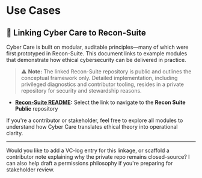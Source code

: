 # Use Cases

## 🔗 Linking Cyber Care to Recon-Suite

Cyber Care is built on modular, auditable principles—many of which were first prototyped in Recon-Suite. This document links to example modules that demonstrate how ethical cybersecurity can be delivered in practice.

> ⚠️ **Note:** The linked Recon-Suite repository is public and outlines the conceptual framework only. Detailed implementation, including privileged diagnostics and contributor tooling, resides in a private repository for security and stewardship reasons.

- **[Recon-Suite README](https://github.com/Mark-a-Hamilton/Recon-Suite/blob/main/README.md):** Select the link to navigate to the **Recon Suite Public** repository

If you're a contributor or stakeholder, feel free to explore all modules to understand how Cyber Care translates ethical theory into operational clarity.

---

Would you like to add a VC-log entry for this linkage, or scaffold a contributor note explaining why the private repo remains closed-source? I can also help draft a permissions philosophy if you're preparing for stakeholder review.
